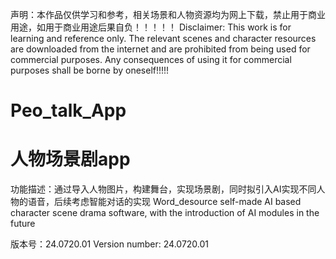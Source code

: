 声明：本作品仅供学习和参考，相关场景和人物资源均为网上下载，禁止用于商业用途，如用于商业用途后果自负！！！！！
Disclaimer: This work is for learning and reference only. The relevant scenes and character resources are downloaded from the internet and are prohibited from being used for commercial purposes. Any consequences of using it for commercial purposes shall be borne by oneself!!!!!

# Peo_talk_App
# 人物场景剧app

功能描述：通过导入人物图片，构建舞台，实现场景剧，同时拟引入AI实现不同人物的语音，后续考虑智能对话的实现
Word_desource self-made AI based character scene drama software, with the introduction of AI modules in the future

版本号：24.0720.01
Version number: 24.0720.01




